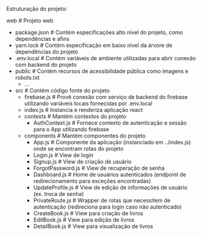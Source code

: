 Estruturação do projeto:

web         # Projeto web
- package.json  # Contém especificações alto nível do projeto, como dependências e afins
- yarn.lock     # Contém especificação em baixo nível da árvore de dependências do projeto
- .env.local    # Contém variáveis de ambiente utilizadas para abrir conexão com backend do projeto
- public        # Contém recursos de acessibilidade pública como imagens e robots.txt
  - ...
- src           # Contém código fonte do projeto
  - firebase.js     # Provê conexão com serviço de backend do firebase utilizando variáveis locais fornecidas por .env.local
  - index.js        # Instancia e renderiza aplicação react
  - contexts        # Mantém contextos do projeto
    - AuthContext.js    # Fornece contexto de autenticação e sessão para o App utilizando firebase
  - components      # Mantém componentes do projeto
    - App.js            # Componente da aplicação (instanciado em ../index.js) onde se encontram rotas do projeto
    - Login.js          # View de login
    - Signup.js         # View de criação de usuário
    - ForgotPassword.js # View de recuperação de senha
    - Dashboard.js      # Home de usuários autenticados (endpoint de redirecionamento para exceções encontradas)
    - UpdateProfile.js  # View de edição de informações de usuário (ex. troca de senha)
    - PrivateRoute.js   # Wrapper de rotas que necessitem de autenticação (redireciona para login caso não autenticado)
    - CreateBook.js     # View para criação de livros
    - EditBook.js       # View para edição de livros
    - DetailBook.js     # View para visualização de livros
